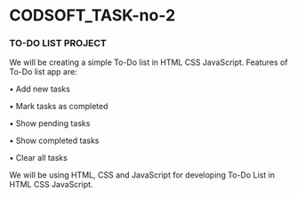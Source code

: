 # CODSOFT_TASK-no-2


### TO-DO LIST PROJECT

We will be creating a simple To-Do list in HTML CSS JavaScript. Features of To-Do list app are:

• Add new tasks

• Mark tasks as completed

• Show pending tasks

• Show completed tasks

• Clear all tasks

We will be using HTML, CSS and JavaScript for developing To-Do List in HTML CSS JavaScript.

